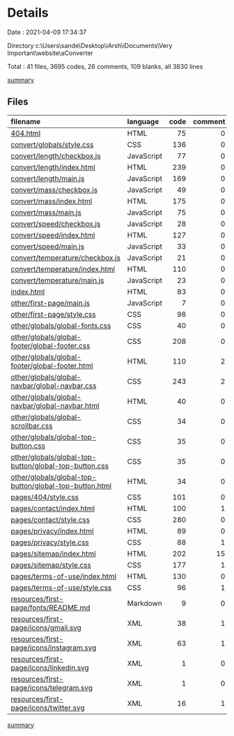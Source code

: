 # Details

Date : 2021-04-09 17:34:37

Directory c:\Users\sande\Desktop\iArsh\iDocuments\Very Important\website\aConverter

Total : 41 files,  3695 codes, 26 comments, 109 blanks, all 3830 lines

[summary](results.md)

## Files
| filename | language | code | comment | blank | total |
| :--- | :--- | ---: | ---: | ---: | ---: |
| [404.html](/404.html) | HTML | 75 | 0 | 3 | 78 |
| [convert/globals/style.css](/convert/globals/style.css) | CSS | 136 | 0 | 1 | 137 |
| [convert/length/checkbox.js](/convert/length/checkbox.js) | JavaScript | 77 | 0 | 10 | 87 |
| [convert/length/index.html](/convert/length/index.html) | HTML | 239 | 0 | 4 | 243 |
| [convert/length/main.js](/convert/length/main.js) | JavaScript | 169 | 0 | 2 | 171 |
| [convert/mass/checkbox.js](/convert/mass/checkbox.js) | JavaScript | 49 | 0 | 6 | 55 |
| [convert/mass/index.html](/convert/mass/index.html) | HTML | 175 | 0 | 4 | 179 |
| [convert/mass/main.js](/convert/mass/main.js) | JavaScript | 75 | 0 | 2 | 77 |
| [convert/speed/checkbox.js](/convert/speed/checkbox.js) | JavaScript | 28 | 0 | 3 | 31 |
| [convert/speed/index.html](/convert/speed/index.html) | HTML | 127 | 0 | 4 | 131 |
| [convert/speed/main.js](/convert/speed/main.js) | JavaScript | 33 | 0 | 2 | 35 |
| [convert/temperature/checkbox.js](/convert/temperature/checkbox.js) | JavaScript | 21 | 0 | 2 | 23 |
| [convert/temperature/index.html](/convert/temperature/index.html) | HTML | 110 | 0 | 4 | 114 |
| [convert/temperature/main.js](/convert/temperature/main.js) | JavaScript | 23 | 0 | 2 | 25 |
| [index.html](/index.html) | HTML | 83 | 0 | 4 | 87 |
| [other/first-page/main.js](/other/first-page/main.js) | JavaScript | 7 | 0 | 0 | 7 |
| [other/first-page/style.css](/other/first-page/style.css) | CSS | 98 | 0 | 1 | 99 |
| [other/globals/global-fonts.css](/other/globals/global-fonts.css) | CSS | 40 | 0 | 1 | 41 |
| [other/globals/global-footer/global-footer.css](/other/globals/global-footer/global-footer.css) | CSS | 208 | 0 | 1 | 209 |
| [other/globals/global-footer/global-footer.html](/other/globals/global-footer/global-footer.html) | HTML | 110 | 2 | 7 | 119 |
| [other/globals/global-navbar/global-navbar.css](/other/globals/global-navbar/global-navbar.css) | CSS | 243 | 2 | 4 | 249 |
| [other/globals/global-navbar/global-navbar.html](/other/globals/global-navbar/global-navbar.html) | HTML | 40 | 0 | 3 | 43 |
| [other/globals/global-scrollbar.css](/other/globals/global-scrollbar.css) | CSS | 34 | 0 | 1 | 35 |
| [other/globals/global-top-button.css](/other/globals/global-top-button.css) | CSS | 35 | 0 | 1 | 36 |
| [other/globals/global-top-button/global-top-button.css](/other/globals/global-top-button/global-top-button.css) | CSS | 35 | 0 | 1 | 36 |
| [other/globals/global-top-button/global-top-button.html](/other/globals/global-top-button/global-top-button.html) | HTML | 34 | 0 | 4 | 38 |
| [pages/404/style.css](/pages/404/style.css) | CSS | 101 | 0 | 0 | 101 |
| [pages/contact/index.html](/pages/contact/index.html) | HTML | 100 | 1 | 5 | 106 |
| [pages/contact/style.css](/pages/contact/style.css) | CSS | 280 | 0 | 1 | 281 |
| [pages/privacy/index.html](/pages/privacy/index.html) | HTML | 89 | 0 | 3 | 92 |
| [pages/privacy/style.css](/pages/privacy/style.css) | CSS | 88 | 1 | 1 | 90 |
| [pages/sitemap/index.html](/pages/sitemap/index.html) | HTML | 202 | 15 | 3 | 220 |
| [pages/sitemap/style.css](/pages/sitemap/style.css) | CSS | 177 | 1 | 1 | 179 |
| [pages/terms-of-use/index.html](/pages/terms-of-use/index.html) | HTML | 130 | 0 | 3 | 133 |
| [pages/terms-of-use/style.css](/pages/terms-of-use/style.css) | CSS | 96 | 1 | 2 | 99 |
| [resources/first-page/fonts/README.md](/resources/first-page/fonts/README.md) | Markdown | 9 | 0 | 8 | 17 |
| [resources/first-page/icons/gmail.svg](/resources/first-page/icons/gmail.svg) | XML | 38 | 1 | 1 | 40 |
| [resources/first-page/icons/instagram.svg](/resources/first-page/icons/instagram.svg) | XML | 63 | 1 | 4 | 68 |
| [resources/first-page/icons/linkedin.svg](/resources/first-page/icons/linkedin.svg) | XML | 1 | 0 | 0 | 1 |
| [resources/first-page/icons/telegram.svg](/resources/first-page/icons/telegram.svg) | XML | 1 | 0 | 0 | 1 |
| [resources/first-page/icons/twitter.svg](/resources/first-page/icons/twitter.svg) | XML | 16 | 1 | 0 | 17 |

[summary](results.md)